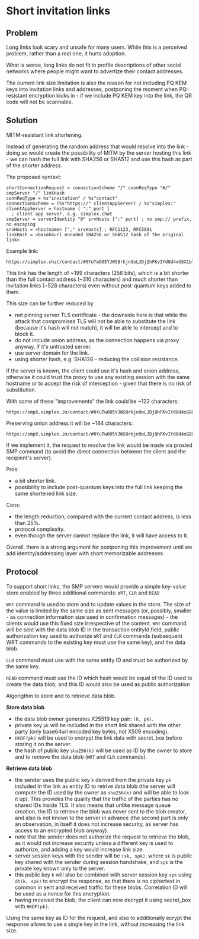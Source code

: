 # Short invitation links

## Problem

Long links look scary and unsafe for many users. While this is a perceived problem, rather than a real one, it hurts adoption.

What is worse, long links do not fit in profile descriptions of other social networks where people might want to advertize their contact addresses.

The current link size limitation is also the reason for not including PQ KEM keys into invitation links and addresses, postponing the moment when PQ-resistant encryption kicks in - if we include PQ KEM key into the link, the QR code will not be scannable.

## Solution

MITM-resistant link shortening.

Instead of generating the random address that would resolve into the link - doing so would create the possibility of MITM by the server hosting this link - we can hash the full link with SHA256 or SHA512 and use this hash as part of the shorter address.

The proposed syntaxt:

```abnf
shortConnectionRequest = connectionScheme "/" connReqType "#/" smpServer "/" linkHash
connReqType = %s"invitation" / %s"contact"
connectionScheme = (%s"https://" clientAppServer) / %s"simplex:"
clientAppServer = hostname [ ":" port ]
  ; client app server, e.g. simplex.chat
smpServer = serverIdentity "@" srvHosts [":" port] ; no smp:// prefix, no escaping
srvHosts = <hostname> ["," srvHosts] ; RFC1123, RFC5891
linkHash = <base64url encoded SHA256 or SHA512 hash of the original link>
```

Example link:

```
https://simplex.chat/contact/#0YuTwO05YJWS8rkjn9eLJDjQhFKvIYd8d4xG8X1blIU=@smp8.simplex.im/abcdefghij0123456789abcdefghij0123456789abc=
```

This link has the length of ~199 characters (256 bits), which is a bit shorter than the full contact address (~310 characters) and much shorter than invitation links (~528 characters) even without post-quantum keys added to them.

This size can be further reduced by
- not pinning server TLS certificate - the downside here is that while the attack that compromises TLS will not be able to substitute the link (because it's hash will not match), it will be able to intercept and to block it.
- do not include onion address, as the connection happens via proxy anyway, if it's untrusted server.
- use server domain for the link.
- using shorter hash, e.g. SHA128 - reducing the collision resistance.

If the server is known, the client could use it's hash and onion address, otherwise it could trust the proxy to use any existing session with the same hostname or to accept the risk of interception - given that there is no risk of substitution.

With some of these "improvements" the link could be ~122 characters:

```
https://smp8.simplex.im/contact/#0YuTwO05YJWS8rkjn9eLJDjQhFKvIYd8d4xG8X1blIU@/abcdefghij0123456789abcdefghij0123456789abc
```

Preserving onion address it will be ~184 characters:

```
https://smp8.simplex.im/contact/#0YuTwO05YJWS8rkjn9eLJDjQhFKvIYd8d4xG8X1blIU@beccx4yfxxbvyhqypaavemqurytl6hozr47wfc7uuecacjqdvwpw2xid.onion/abcdefghij0123456789abcdefghij0123456789abc
```

If we implement it, the request to resolve the link would be made via proxied SMP command (to avoid the direct connection between the client and the recipient's server).

Pros:
- a bit shorter link.
- possibility to include post-quantum keys into the full link keeping the same shortened link size.

Cons:
- the length reduction, compared with the current contact address, is less than 25%.
- protocol complexity.
- even though the server cannot replace the link, it will have access to it.

Overall, there is a strong argument for postponing this improvement until we add identity/addressing layer with short memorizable addresses.

## Protocol

To support short links, the SMP servers would provide a simple key-value store enabled by three additional commands: `WRT`, `CLR` and `READ`

`WRT` command is used to store and to update values in the store. The size of the value is limited by the same size as sent messages (or, possibly, smaller - as connection information size used in confirmation messages) - the clients would use this fixed size irrespective of the content. `WRT` command will be sent with the data blob ID in the transaction entityId field, public authorization key used to authorize `WRT` and `CLR` commands (subsequent WRT commands to the existing key must use the same key), and the data blob.

`CLR` command must use with the same entity ID and must be authorized by the same key.

`READ` command must use the ID which hash would be equal of the ID used to create the data blob, and this ID would also be used as public authorization

Algorigthm to store and to retrieve data blob.

**Store data blob**

- the data blob owner generates X25519 key pair: `(k, pk)`.
- private key `pk` will be included in the short link shared with the other party (only base64url encoded key bytes, not X509 encoding).
- `HKDF(pk)` will be used to encrypt the link data with secret_box before storing it on the server.
- the hash of public key `sha256(k)` will be used as ID by the owner to store and to remove the data blob (`WRT` and `CLR` commands).

**Retrieve data blob**

- the sender uses the public key `k` derived from the private key `pk` included in the link as entity ID to retrive data blob (the server will compute the ID used by the owner as `sha256(k)` and will be able to look it up). This provides the quality that the traffic of the parties has no shared IDs inside TLS. It also means that unlike message queue creation, the ID to retrieve the blob was never sent to the blob creator, and also is not known to the server in advance (the second part is only an observation, in itself it does not increase security, as server has access to an encrypted blob anyway).
- note that the sender does not authorize the request to retrieve the blob, as it would not increase security unless a different key is used to authorize, and adding a key would increase link size.
- server session keys with the sender will be `(sk, spk)`, where `sk` is public key shared with the sender during session handshake, and `spk` is the private key known only to the server.
- this public key `k` will also be combined with server session key `spk` using `dh(k, spk)` to encrypt the response, so that there is no ciphertext in common in sent and received traffic for these blobs. Correlation ID will be used as a nonce for this encryption.
- having received the blob, the client can now decrypt it using secret_box with `HKDF(pk)`.

Using the same key as ID for the request, and also to additionally ecrypt the response allows to use a single key in the link, without increasing the link size.
